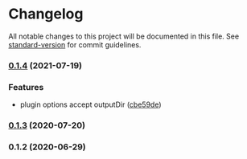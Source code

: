 # Changelog

All notable changes to this project will be documented in this file. See [standard-version](https://github.com/conventional-changelog/standard-version) for commit guidelines.

### [0.1.4](https://github.com/toolbuilder/rollup-plugin-create-pack-file/compare/v0.1.3...v0.1.4) (2021-07-19)


### Features

* plugin options accept outputDir ([cbe59de](https://github.com/toolbuilder/rollup-plugin-create-pack-file/commit/cbe59dec213e4cc1cf2d776928a73acf854d5f29))

### [0.1.3](https://github.com/toolbuilder/rollup-plugin-create-pack-file/compare/v0.1.2...v0.1.3) (2020-07-20)

### 0.1.2 (2020-06-29)
